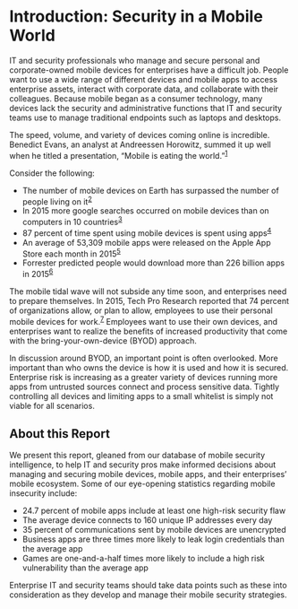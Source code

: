 # Introduction: Security in a Mobile World

IT and security professionals who manage and secure personal and corporate-owned mobile devices for enterprises have a difficult job. People want to use a wide range of different devices and mobile apps to access enterprise assets, interact with corporate data, and collaborate with their colleagues. Because mobile began as a consumer technology, many devices lack the security and administrative functions that IT and security teams use to manage traditional endpoints such as laptops and desktops.

The speed, volume, and variety of devices coming online is incredible. Benedict Evans, an analyst at Andreessen Horowitz, summed it up well when he titled a presentation, “Mobile is eating the world.”<sup>[1](http://a16z.com/2014/10/28/mobile-is-eating-the-world/)</sup> 

Consider the following:

* The number of mobile devices on Earth has surpassed the number of people living on it<sup>[2](http://www.independent.co.uk/life-style/gadgets-and-tech/news/there-are-officially-more-mobile-devices-than-people-in-the-world-9780518.html)</sup>
* In 2015 more google searches occurred on mobile devices than on computers in 10 countries<sup>[3](http://adwords.blogspot.com/2015/05/building-for-next-moment.html)</sup>
* 87 percent of time spent using mobile devices is spent using apps<sup>[4](https://www.comscore.com/Insights/Presentations-and-Whitepapers/2015/The-2015-US-Mobile-App-Report)</sup>
* An average of 53,309 mobile apps were released on the Apple App Store each month in 2015<sup>[5](http://www.pocketgamer.biz/metrics/app-store/app-count/)</sup>
* Forrester predicted people would download more than 226 billion apps in 2015<sup>[6](http://blogs.forrester.com/satish_meena/15-06-22-consumers_will_download_more_than_226_billion_apps_in_2015)</sup>

The mobile tidal wave will not subside any time soon, and enterprises need to prepare themselves. In 2015, Tech Pro Research reported that 74 percent of organizations allow, or plan to allow, employees to use their personal mobile devices for work.<sup>[7](http://www.zdnet.com/article/research-74-percent-using-or-adopting-byod/)</sup> Employees want to use their own devices, and enterprises want to realize the benefits of increased productivity that come with the bring-your-own-device (BYOD) approach.

In discussion around BYOD, an important point is often overlooked. More important than who owns the device is how it is used and how it is secured. Enterprise risk is increasing as a greater variety of devices running more apps from untrusted sources connect and process sensitive data. Tightly controlling all devices and limiting apps to a small whitelist is simply not viable for all scenarios.

## About this Report

We present this report, gleaned from our database of mobile security intelligence, to help IT and security pros make informed decisions about managing and securing mobile devices, mobile apps, and their enterprises’ mobile ecosystem. Some of our eye-opening statistics regarding mobile insecurity include:

* 24.7 percent of mobile apps include at least one high-risk security flaw
* The average device connects to 160 unique IP addresses every day
* 35 percent of communications sent by mobile devices are unencrypted
* Business apps are three times more likely to leak login credentials than the average app
* Games are one-and-a-half times more likely to include a high risk vulnerability than the average app

Enterprise IT and security teams should take data points such as these into consideration as they develop and manage their mobile security strategies.
